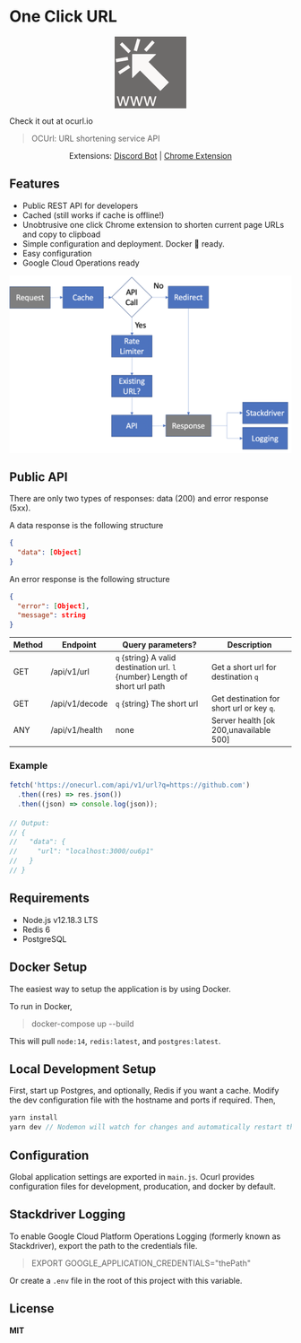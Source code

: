 <h1><b>O</b>ne <b>C</b>lick <b>U</b>RL</h1>
<p align="center">
  <img align="center" src="public/img/icon128.png">
</P>

Check it out at ocurl.io

> OCUrl: URL shortening service API

<p align="center">
  Extensions: 
  <a href="https://github.com/nigel5/ocurl-discord" target="_blank" rel="noopener noreferrer">Discord Bot</a> | <a href="https://chrome.google.com/webstore/detail/1-click-url/obmdcjlmgabdmcoiconimmddlfldpjni?hl=en-GB&authuser=0" target="_blank" rel="noopener noreferrer">Chrome Extension</a>
</P>

## Features

- Public REST API for developers
- Cached (still works if cache is offline!)
- Unobtrusive one click Chrome extension to shorten current page URLs and copy to clipboad
- Simple configuration and deployment. Docker 🐋 ready.
- Easy configuration
- Google Cloud Operations ready

<p align="center">
  <img align="center" src="images/flow.png">
</P>

## Public API

There are only two types of responses: data (200) and error response (5xx).

A data response is the following structure

```json
{
  "data": [Object]
}
```

An error response is the following structure

```json
{
  "error": [Object],
  "message": string
}
```

| Method | Endpoint       | Query parameters?                                                           | Description                               |
| ------ | -------------- | --------------------------------------------------------------------------- | ----------------------------------------- |
| GET    | /api/v1/url    | `q` {string} A valid destination url. `l` {number} Length of short url path | Get a short url for destination `q`       |
| GET    | /api/v1/decode | `q` {string} The short url                                                  | Get destination for short url or key `q`. |
| ANY    | /api/v1/health | none                                                                        | Server health [ok 200,unavailable 500]    |

### Example

```javascript
fetch('https://onecurl.com/api/v1/url?q=https://github.com')
  .then((res) => res.json())
  .then((json) => console.log(json));

// Output:
// {
//   "data": {
//     "url": "localhost:3000/ou6p1"
//   }
// }
```

## Requirements

- Node.js v12.18.3 LTS
- Redis 6
- PostgreSQL

## Docker Setup

The easiest way to setup the application is by using Docker.

To run in Docker,

> docker-compose up --build

This will pull `node:14`, `redis:latest`, and `postgres:latest`.

## Local Development Setup

First, start up Postgres, and optionally, Redis if you want a cache. Modify the dev configuration file with the hostname and ports if required. Then,

```javascript
yarn install
yarn dev // Nodemon will watch for changes and automatically restart the server
```

## Configuration

Global application settings are exported in `main.js`. Ocurl provides configuration files for development, producation, and docker by default.

## Stackdriver Logging

To enable Google Cloud Platform Operations Logging (formerly known as Stackdriver), export the path to the credentials file.

> EXPORT GOOGLE_APPLICATION_CREDENTIALS="thePath"

Or create a `.env` file in the root of this project with this variable.

## License

**MIT**
